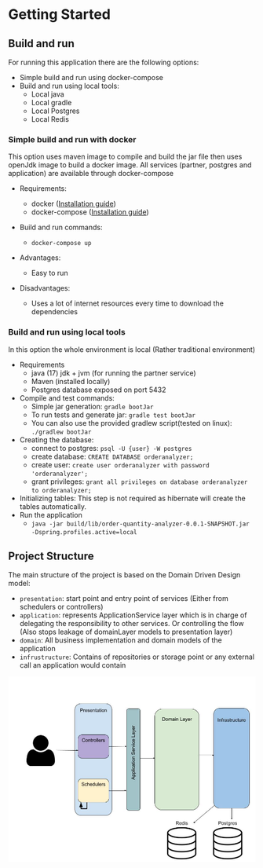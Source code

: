 # Getting Started

## Build and run

For running this application there are the following options:

* Simple build and run using docker-compose
* Build and run using local tools:
    * Local java
    * Local gradle
    * Local Postgres
    * Local Redis

### Simple build and run with docker

This option uses maven image to compile and build the jar file then uses openJdk image to build a docker image.
All services (partner, postgres and application) are available through docker-compose

* Requirements:
    * docker ([Installation guide](https://docs.docker.com/engine/install))
    * docker-compose ([Installation guide](https://docs.docker.com/compose/install/))

* Build and run commands:
    * `docker-compose up`
* Advantages:
    * Easy to run
* Disadvantages:
    * Uses a lot of internet resources every time to download the dependencies

### Build and run using local tools

In this option the whole environment is local (Rather traditional environment)

* Requirements
    * java (17) jdk + jvm (for running the partner service)
    * Maven (installed locally)
    * Postgres database exposed on port 5432
* Compile and test commands:
    * Simple jar generation: `gradle bootJar`
    * To run tests and generate jar: `gradle test bootJar`
    * You can also use the provided gradlew script(tested on linux): `./gradlew bootJar`
* Creating the database:
    * connect to postgres: `psql -U {user} -W postgres`
    * create database: `CREATE DATABASE orderanalyzer;`
    * create user: `create user orderanalyzer with password 'orderanalyzer';`
    * grant privileges: `grant all privileges on database orderanalyzer to orderanalyzer;`
* Initializing tables: This step is not required as hibernate will create the tables automatically.
* Run the application
    * `java -jar build/lib/order-quantity-analyzer-0.0.1-SNAPSHOT.jar -Dspring.profiles.active=local`

## Project Structure

The main structure of the project is based on the Domain Driven Design model:

* `presentation`: start point and entry point of services (Either from schedulers or controllers)
* `application`: represents ApplicationService layer which is in charge of delegating
  the responsibility to other services. Or controlling the flow
  (Also stops leakage of domainLayer models to presentation layer)
* `domain`: All business implementation and domain models of the application
* `infrustructure`: Contains of repositories or storage point or any external
  call an application would contain

![Project Design Structure](order-analyzer-design.jpg)


